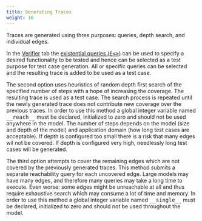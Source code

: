 ```yaml
---
title: Generating Traces
weight: 10
---
```


Traces are generated using three purposes: queries, depth search, and individual edges.

In the [Verifier](/gui-reference/verifier/) tab the [existential queries (<tt>E<></tt>)](/language-reference/requirements-specification/) can be used to specify a desired functionality to be tested and hence can be selected as a test purpose for test case generation. All or specific queries can be selected and the resulting trace is added to be used as a test case.

The second option uses heuristics of random depth first search of the specified number of steps with a hope of increasing the coverage. The resulting trace is used as a test case. The search process is repeated until the newly generated trace does not contribute new coverage over the previous traces. In order to use this method a global integer variable named <tt>\_\_reach\_\_</tt> must be declared, initialized to zero and should not be used anywhere in the model. The number of steps depends on the model (size and depth of the model) and application domain (how long test cases are acceptable). If depth is configured too small there is a risk that many edges wil not be covered. If depth is configured very high, needlessly long test cases will be generated.  

The third option attempts to cover the remaining edges which are not covered by the previously generated traces. This method submits a separate reachability query for each uncovered edge. Large models may have many edges, and therefore many queries may take a long time to execute. Even worse: some edges might be unreachable at all and thus require exhaustive search which may consume a lot of time and memory. In order to use this method a global integer variable named <tt>\_\_single\_\_</tt> must be declared, initialized to zero and should not be used throughout the model.